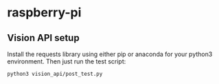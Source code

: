 # raspberry-pi

## Vision API setup
Install the requests library using either pip or anaconda for your python3 environment. Then just run the test script:
```
python3 vision_api/post_test.py
```

